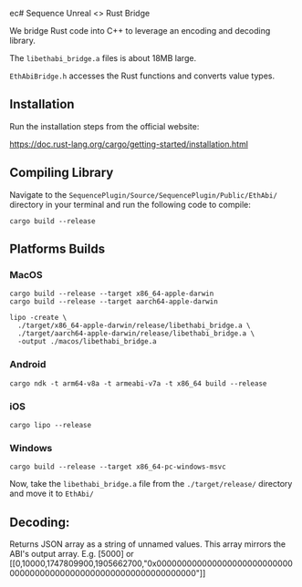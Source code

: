 ec# Sequence Unreal <> Rust Bridge

We bridge Rust code into C++ to leverage an encoding and decoding library.

The `libethabi_bridge.a` files is about 18MB large.

`EthAbiBridge.h` accesses the Rust functions and converts value types.

## Installation

Run the installation steps from the official website:

https://doc.rust-lang.org/cargo/getting-started/installation.html

## Compiling Library

Navigate to the `SequencePlugin/Source/SequencePlugin/Public/EthAbi/` directory in your terminal and run the following code to compile:

```shell
cargo build --release
```

## Platforms Builds

### MacOS

```shell
cargo build --release --target x86_64-apple-darwin
cargo build --release --target aarch64-apple-darwin
```

```shell
lipo -create \
  ./target/x86_64-apple-darwin/release/libethabi_bridge.a \
  ./target/aarch64-apple-darwin/release/libethabi_bridge.a \
  -output ./macos/libethabi_bridge.a
```

### Android

```shell
cargo ndk -t arm64-v8a -t armeabi-v7a -t x86_64 build --release
```

### iOS

```shell
cargo lipo --release
```

### Windows

```shell
cargo build --release --target x86_64-pc-windows-msvc
```

Now, take the `libethabi_bridge.a` file from the `./target/release/` directory and move it to `EthAbi/`

## Decoding:

Returns JSON array as a string of unnamed values. This array mirrors the ABI's output array. E.g. [5000] or [[0,10000,1747809900,1905662700,"0x0000000000000000000000000000000000000000000000000000000000000000"]]

